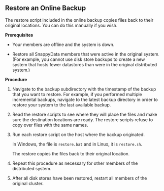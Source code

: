 ## Restore an Online Backup

The restore script included in the online backup copies files back to their original locations. You can do this manually if you wish.

**Prerequisites**

-   Your members are offline and the system is down.

-   Restore all SnappyData members that were active in the original system. (For example, you cannot use disk store backups to create a new system that hosts fewer datastores than were in the original distributed system.)

**Procedure**

1.  Navigate to the backup subdirectory with the timestamp of the backup that you want to restore. For example, if you performed multiple incremental backups, navigate to the latest backup directory in order to restore your system to the last available backup.

2.  Read the restore scripts to see where they will place the files and make sure the destination locations are ready. The restore scripts refuse to copy over files with the same names.

3.  Run each restore script on the host where the backup originated.

    In Windows, the file is `restore.bat` and in Linux, it is `restore.sh`.

    The restore copies the files back to their original location.

4.  Repeat this procedure as necessary for other members of the distributed system.

5.  After all disk stores have been restored, restart all members of the original cluster.